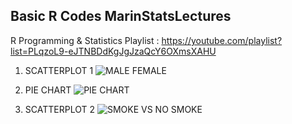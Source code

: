 Basic R Codes
MarinStatsLectures
-
R Programming & Statistics 
Playlist : https://youtube.com/playlist?list=PLqzoL9-eJTNBDdKgJgJzaQcY6OXmsXAHU



1) SCATTERPLOT 1
![MALE FEMALE](https://user-images.githubusercontent.com/63739986/110847425-e9ab6900-82d2-11eb-9844-cb6a0cc20e83.png)




2) PIE CHART 
![PIE CHART](https://user-images.githubusercontent.com/63739986/110847427-eadc9600-82d2-11eb-9353-40830bad6135.png)




3) SCATTERPLOT 2
![SMOKE VS NO SMOKE](https://user-images.githubusercontent.com/63739986/110847429-eadc9600-82d2-11eb-8182-e23659c5aee4.png)
